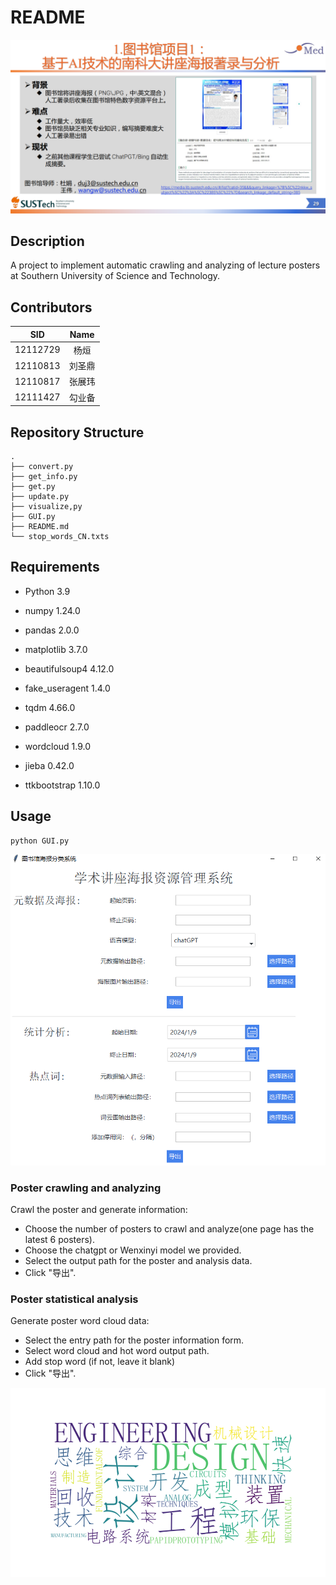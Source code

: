 # README

![image-20240109183730028](https://github.com/TorresYangX/Poster-Analyzer/blob/main/pics/Introduction.png)



## Description

A project to implement automatic crawling and analyzing of lecture posters at Southern University of Science and Technology.



## Contributors

|   SID    |  Name  |
| :------: | :----: |
| 12112729 |  杨烜  |
| 12110813 | 刘圣鼎 |
| 12110817 | 张展玮 |
| 12111427 | 勾业备 |





## Repository Structure

```
.
├── convert.py
├── get_info.py
├── get.py
├── update.py
├── visualize,py
├── GUI.py
├── README.md
└── stop_words_CN.txts
```



## Requirements

- Python 3.9

- numpy 1.24.0
- pandas 2.0.0
- matplotlib 3.7.0
- beautifulsoup4 4.12.0
- fake_useragent 1.4.0
- tqdm 4.66.0
- paddleocr 2.7.0
- wordcloud 1.9.0
- jieba 0.42.0
- ttkbootstrap 1.10.0



## Usage

```
python GUI.py
```

![image-20240109185747686](https://github.com/TorresYangX/Poster-Analyzer/blob/main/pics/GUI.png)

### Poster crawling and analyzing

Crawl the poster and generate information:

- Choose the number of posters to crawl and analyze(one page has the latest 6 posters).
- Choose the chatgpt or Wenxinyi model we provided.
- Select the output path for the poster and analysis data.
- Click "导出".

### Poster statistical analysis

Generate poster word cloud data:

- Select the entry path for the poster information form.
- Select word cloud and hot word output path.
- Add stop word (if not, leave it blank)
- Click "导出".

![词云](https://github.com/TorresYangX/Poster-Analyzer/blob/main/pics/wordcloud.png)








